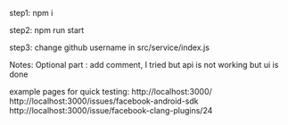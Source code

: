 
step1:
npm i

step2:
npm run start

step3:
change github username in src/service/index.js

Notes:
Optional part : add comment, I tried but api is not working but ui is done

example pages for quick testing:
http://localhost:3000/
http://localhost:3000/issues/facebook-android-sdk
http://localhost:3000/issue/facebook-clang-plugins/24
